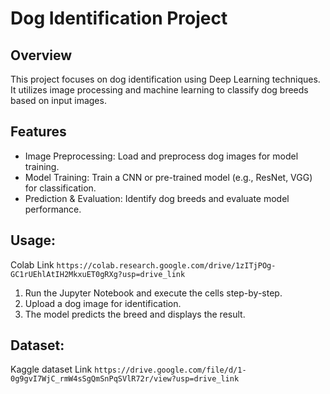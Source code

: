 # Dog Identification Project
## Overview
This project focuses on dog identification using Deep Learning techniques. It utilizes image processing and machine learning to classify dog breeds based on input images.

## Features
* Image Preprocessing: Load and preprocess dog images for model training.
* Model Training: Train a CNN or pre-trained model (e.g., ResNet, VGG) for classification.
* Prediction & Evaluation: Identify dog breeds and evaluate model performance.

## Usage:
Colab Link `https://colab.research.google.com/drive/1zITjPOg-GC1rUEhlAtIH2MkxuET0gRXg?usp=drive_link`
1. Run the Jupyter Notebook and execute the cells step-by-step.
2. Upload a dog image for identification.
3. The model predicts the breed and displays the result.

## Dataset: 
Kaggle dataset Link `https://drive.google.com/file/d/1-0g9gvI7WjC_rmW4sSgQmSnPqSVlR72r/view?usp=drive_link`

